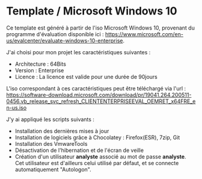 # Template / Microsoft Windows 10

Ce template est généré à partir de l'iso Microsoft Windows 10, provenant du programme d'évaluation disponible ici : 
https://www.microsoft.com/en-us/evalcenter/evaluate-windows-10-enterprise.

J'ai choisi pour mon projet les caractéristiques suivantes : 
* Architecture : 64Bits
* Version : Enterprise
* Licence : La licence est valide pour une durée de 90jours

L'iso correspondant à ces caractéristiques peut être téléchargé via l'url : 
https://software-download.microsoft.com/download/pr/19041.264.200511-0456.vb_release_svc_refresh_CLIENTENTERPRISEEVAL_OEMRET_x64FRE_en-us.iso


J'y ai appliqué les scripts suivants : 
* Installation des dernières mises à jour
* Installation de logiciels grâce à Chocolatey : Firefox(ESR), 7zip, Git
* Installation des VmwareTools
* Désactivation de l'hibernation et de l'écran de veille
* Création d'un utilisateur **analyste** associé au mot de passe **analyste**. Cet utilisateur est d'ailleurs celui utilisé par défaut, et se connecte automatiquement "Autologon".
